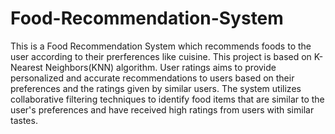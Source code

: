 # Food-Recommendation-System
This is a Food Recommendation System which recommends foods to the user according to their prerferences like cuisine.
This project is based on K-Nearest Neighbors(KNN) algorithm.
User ratings aims to provide personalized and accurate recommendations to users based on their preferences and the ratings given by similar users. 
The system utilizes collaborative filtering techniques to identify food items that are similar to the user's preferences and have received high ratings from users with similar tastes.





